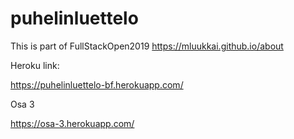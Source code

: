 # puhelinluettelo

This is part of FullStackOpen2019 https://mluukkai.github.io/about

Heroku link:

https://puhelinluettelo-bf.herokuapp.com/


Osa 3 

https://osa-3.herokuapp.com/
